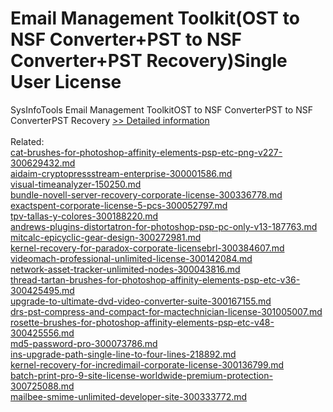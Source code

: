 # Email Management Toolkit(OST to NSF Converter+PST to NSF Converter+PST Recovery)Single User License
SysInfoTools Email Management ToolkitOST to NSF ConverterPST to NSF ConverterPST Recovery
[>> Detailed information](https://secure.shareit.com/shareit/product.html?productid=300726154&affiliateid=200057808)<br/><br/>Related:
<br />[cat-brushes-for-photoshop-affinity-elements-psp-etc-png-v227-300629432.md](https://github.com/downloadplanet/downloadplanet/blob/main/cat-brushes-for-photoshop-affinity-elements-psp-etc-png-v227-300629432.md)<br />[aidaim-cryptopressstream-enterprise-300001586.md](https://github.com/downloadplanet/downloadplanet/blob/main/aidaim-cryptopressstream-enterprise-300001586.md)<br />[visual-timeanalyzer-150250.md](https://github.com/downloadplanet/downloadplanet/blob/main/visual-timeanalyzer-150250.md)<br />[bundle-novell-server-recovery-corporate-license-300336778.md](https://github.com/downloadplanet/downloadplanet/blob/main/bundle-novell-server-recovery-corporate-license-300336778.md)<br />[exactspent-corporate-license-5-pcs-300052797.md](https://github.com/downloadplanet/downloadplanet/blob/main/exactspent-corporate-license-5-pcs-300052797.md)<br />[tpv-tallas-y-colores-300188220.md](https://github.com/downloadplanet/downloadplanet/blob/main/tpv-tallas-y-colores-300188220.md)<br />[andrews-plugins-distortatron-for-photoshop-psp-pc-only-v13-187763.md](https://github.com/downloadplanet/downloadplanet/blob/main/andrews-plugins-distortatron-for-photoshop-psp-pc-only-v13-187763.md)<br />[mitcalc-epicyclic-gear-design-300272981.md](https://github.com/downloadplanet/downloadplanet/blob/main/mitcalc-epicyclic-gear-design-300272981.md)<br />[kernel-recovery-for-paradox-corporate-licensebrl-300384607.md](https://github.com/downloadplanet/downloadplanet/blob/main/kernel-recovery-for-paradox-corporate-licensebrl-300384607.md)<br />[videomach-professional-unlimited-license-300142084.md](https://github.com/downloadplanet/downloadplanet/blob/main/videomach-professional-unlimited-license-300142084.md)<br />[network-asset-tracker-unlimited-nodes-300043816.md](https://github.com/downloadplanet/downloadplanet/blob/main/network-asset-tracker-unlimited-nodes-300043816.md)<br />[thread-tartan-brushes-for-photoshop-affinity-elements-psp-etc-v36-300425495.md](https://github.com/downloadplanet/downloadplanet/blob/main/thread-tartan-brushes-for-photoshop-affinity-elements-psp-etc-v36-300425495.md)<br />[upgrade-to-ultimate-dvd-video-converter-suite-300167155.md](https://github.com/downloadplanet/downloadplanet/blob/main/upgrade-to-ultimate-dvd-video-converter-suite-300167155.md)<br />[drs-pst-compress-and-compact-for-mactechnician-license-301005007.md](https://github.com/downloadplanet/downloadplanet/blob/main/drs-pst-compress-and-compact-for-mactechnician-license-301005007.md)<br />[rosette-brushes-for-photoshop-affinity-elements-psp-etc-v48-300425556.md](https://github.com/downloadplanet/downloadplanet/blob/main/rosette-brushes-for-photoshop-affinity-elements-psp-etc-v48-300425556.md)<br />[md5-password-pro-300073786.md](https://github.com/downloadplanet/downloadplanet/blob/main/md5-password-pro-300073786.md)<br />[ins-upgrade-path-single-line-to-four-lines-218892.md](https://github.com/downloadplanet/downloadplanet/blob/main/ins-upgrade-path-single-line-to-four-lines-218892.md)<br />[kernel-recovery-for-incredimail-corporate-license-300136799.md](https://github.com/downloadplanet/downloadplanet/blob/main/kernel-recovery-for-incredimail-corporate-license-300136799.md)<br />[batch-print-pro-9-site-license-worldwide-premium-protection-300725088.md](https://github.com/downloadplanet/downloadplanet/blob/main/batch-print-pro-9-site-license-worldwide-premium-protection-300725088.md)<br />[mailbee-smime-unlimited-developer-site-300333772.md](https://github.com/downloadplanet/downloadplanet/blob/main/mailbee-smime-unlimited-developer-site-300333772.md)